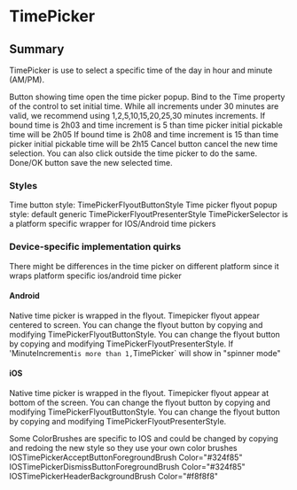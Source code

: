 # TimePicker

## Summary

TimePicker is use to select a specific time of the day in hour and minute (AM/PM).

Button showing time open the time picker popup. 
Bind to the Time property of the control to set initial time.
While all increments under 30 minutes are valid, we recommend using 1,2,5,10,15,20,25,30 minutes increments. 
If bound time is 2h03 and time increment is 5 than time picker initial pickable time will be 2h05 
If bound time is 2h08 and time increment is 15 than time picker initial pickable time will be 2h15 
Cancel button cancel the new time selection. You can also click outside the time picker to do the same.
Done/OK button save the new selected time. 

### Styles
Time button style: TimePickerFlyoutButtonStyle
Time picker flyout popup style: default generic TimePickerFlyoutPresenterStyle
TimePickerSelector is a platform specific wrapper for IOS/Android time pickers

### Device-specific implementation quirks

There might be differences in the time picker on different platform since it wraps platform specific ios/android time picker

#### Android

Native time picker is wrapped in the flyout.
Timepicker flyout appear centered to screen.
You can change the flyout button by copying and modifying TimePickerFlyoutButtonStyle.
You can change the flyout button by copying and modifying TimePickerFlyoutPresenterStyle.
If 'MinuteIncrement` is more than 1, `TimePicker` will show in "spinner mode"

#### iOS
Native time picker is wrapped in the flyout.
Timepicker flyout appear at bottom of the screen.
You can change the flyout button by copying and modifying TimePickerFlyoutButtonStyle.
You can change the flyout button by copying and modifying TimePickerFlyoutPresenterStyle.

Some ColorBrushes are specific to IOS and could be changed by copying and redoing the new style so they use your own color brushes  
 IOSTimePickerAcceptButtonForegroundBrush  Color="#324f85"
 IOSTimePickerDismissButtonForegroundBrush  Color="#324f85"
 IOSTimePickerHeaderBackgroundBrush  Color="#f8f8f8" 